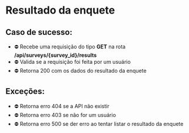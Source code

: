# Resultado da enquete

## Caso de sucesso:

- ⛔️ Recebe uma requisição do tipo **GET** na rota **/api/surveys/{survey_id}/results**
- ⛔️ Valida se a requisição foi feita por um usuário
- ⛔️ Retorna 200 com os dados do resultado da enquete

## Exceções:

- ⛔️ Retorna erro 404 se a API não existir
- ⛔️ Retorna erro 403 se não for um usuário
- ⛔️ Retorna erro 500 se der erro ao tentar listar o resultado da enquete

